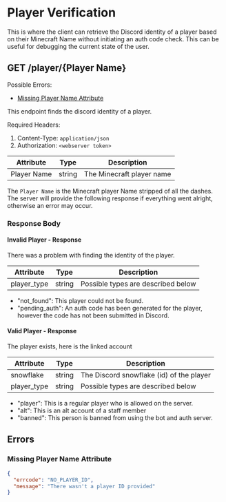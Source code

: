 # Player Verification
This is where the client can retrieve the Discord identity of a player based on their Minecraft Name without initiating an auth code check.
This can be useful for debugging the current state of the user.

## GET /player/{Player Name}
Possible Errors:
 * [Missing Player Name Attribute](#Missing-Player-Name-Attribute)

This endpoint finds the discord identity of a player.

Required Headers:
 1. Content-Type: `application/json`
 2. Authorization: `<webserver token>` 

| Attribute   | Type   | Description             |
|-------------|--------|-------------------------|
| Player Name | string | The Minecraft player name |

The `Player Name` is the Minecraft player Name stripped of all the dashes. The server will provide
the following response if everything went alright, otherwise an error may occur.


### Response Body

#### Invalid Player - Response
There was a problem with finding the identity of the player.

| Attribute   | Type    | Description                                      |
|-------------|---------|--------------------------------------------------|
| player_type | string  | Possible types are described below               |

 - "not_found": This player could not be found.
 - "pending_auth": An auth code has been generated for the player,
however the code has not been submitted in Discord.


#### Valid Player - Response
The player exists, here is the linked account

| Attribute   | Type    | Description                                      |
|-------------|---------|--------------------------------------------------|
| snowflake   | string  | The Discord snowflake (id) of the player         |
| player_type | string  | Possible types are described below               |
 - "player": This is a regular player who is allowed on the server.
 - "alt": This is an alt account of a staff member
 - "banned": This person is banned from using the bot and auth server.

## Errors

### Missing Player Name Attribute
```json
{
  "errcode": "NO_PLAYER_ID",
  "message": "There wasn't a player ID provided"
}
```
